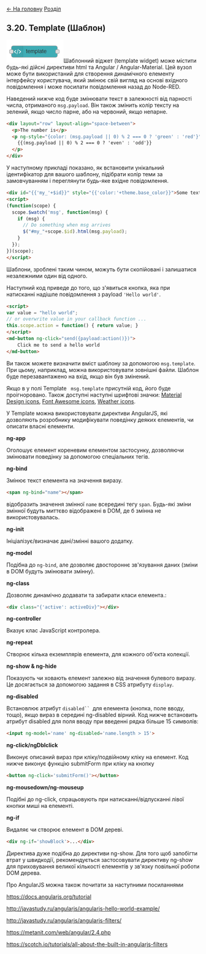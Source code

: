 [<- На головну](../)  [Розділ](README.md)

## 3.20. Template (Шаблон)

![img](media/template.png)Шаблонний віджет (template widget) може містити будь-які дійсні директиви html та Angular / Angular-Material. Цей вузол може бути використаний для створення динамічного елементу інтерфейсу користувача, який змінює свій вигляд на основі вхідного повідомлення і може посилати повідомлення назад до Node-RED. 

Наведений нижче код буде змінювати текст в залежності від парності числа, отриманого `msg.payload`. Він також змінить колір тексту на зелений, якщо число парне, або на червоний, якщо непарне.

```html
<div layout="row" layout-align="space-between">
  <p>The number is</p>
  <p ng-style="{color: (msg.payload || 0) % 2 === 0 ? 'green' : 'red'}">
    {{(msg.payload || 0) % 2 === 0 ? 'even' : 'odd'}}
  </p>
</div>
```

У наступному прикладі показано, як встановити унікальний ідентифікатор для вашого шаблону, підібрати колір теми за замовчуванням і переглянути будь-яке вхідне повідомлення.

```html
<div id="{{'my_'+$id}}" style="{{'color:'+theme.base_color}}">Some text</div>
<script>
(function(scope) {
  scope.$watch('msg', function(msg) {
    if (msg) {
      // Do something when msg arrives
      $("#my_"+scope.$id).html(msg.payload);
    }
  });
})(scope);
</script>
```

Шаблони, зроблені таким чином, можуть бути скопійовані і залишатися незалежними один від одного. 

Наступний код приведе до того, що з'явиться кнопка, яка при натисканні надішле повідомлення з payload `'Hello world'`.

```html
<script>
var value = "hello world";
// or overwrite value in your callback function ...
this.scope.action = function() { return value; }
</script>
<md-button ng-click="send({payload:action()})">
    Click me to send a hello world
</md-button>
```

Ви також можете визначити вміст шаблону за допомогою `msg.template`. При цьому, наприклад, можна використовувати зовнішні файли. Шаблон буде перезавантажено на вхід, якщо він був змінений.

Якщо в у полі Template ` msg.template` присутній код, його буде проігноровано. Також доступні наступні шрифтові значки: [Material Design icons](https://design.google.com/icons/), [Font Awesome icons](https://fontawesome.com/v4.7.0/icons/), [Weather icons](https://github.com/Paul-Reed/weather-icons-lite/blob/master/css/weather-icons-lite.css).

У Template можна використовувати директиви AngularJS, які дозволяють розробнику модифікувати поведінку деяких елементів, чи описати власні елементи. 

**ng-app**

Оголошує елемент кореневим елементом застосунку, дозволяючи змінювати поведінку за допомогою спеціальних тегів.

**ng-bind**

Змінює текст елемента на значення виразу.

```html
<span ng-bind="name"></span> 
```

відобразить значення змінної `name` всередині тегу `span`. Будь-які зміни змінної будуть миттєво відображені в DOM, де б змінна не використовувалась.

**ng-init**

Ініціалізує/визначає дані/змінні вашого додатку. 

**ng-model**

Подібна до `ng-bind`, але дозволяє двостороннє зв'язування даних (зміни в DOM будуть змінювати змінну).

**ng-class**

Дозволяє динамічно додавати та забирати класи елемента.: 

```html
<div class="{'active': activeDiv}"></div>
```

**ng-controller**

Вказує клас JavaScript контролера.

**ng-repeat**

Створює кілька екземплярів елемента, для кожного об'єкта колекції.

**ng-show & ng-hide**

Показують чи ховають елемент залежно від значення булевого виразу. Це досягається за допомогою задання в CSS атрибуту `display`.

**ng-disabled** 

Встановлює атрибут `disabled`` `для елемента (кнопка, поле вводу, тощо), якщо вираз в середині ng-disabled вірний. Код нижче встановить атрибут disabled для поля вводу при введенні рядка більше 15 символів:

```html
<input ng-model='name' ng-disabled='name.length > 15'> 
```

**ng-click/ngDblclick** 

Виконує описаний вираз при кліку/подвійному кліку на елемент. Код нижче виконує функцію submitForm при кліку на кнопку

```html
<button ng-click='submitForm()'></button> 
```

**ng-mousedown/ng-mouseup** 

Подібні до ng-click, спрацьовують при натисканні/відпусканні лівої кнопки миші на елементі. 

**ng-if** 

Видаляє чи створює елемент в DOM дереві. 

```html
<div ng-if='showBlock'>...</div> 
```

Директива дуже подібна до директиви ng-show. Для того щоб запобігти втрат у швидкодії, рекомендується застосовувати директиву ng-show для приховування великої кількості елементів у зв'язку повільної роботи DOM дерева. 

Про AngularJS можна також почитати за наступними посиланнями 

https://docs.angularjs.org/tutorial 

http://javastudy.ru/angularjs/angularjs-hello-world-example/ 

http://javastudy.ru/angularjs/angularjs-filters/ 

https://metanit.com/web/angular/2.4.php 

https://scotch.io/tutorials/all-about-the-built-in-angularjs-filters 